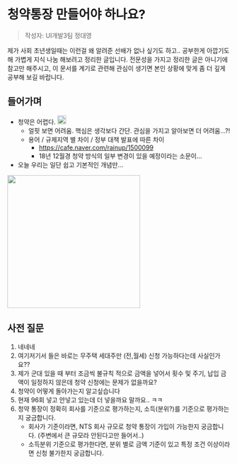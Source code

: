 # 청약통장 만들어야 하나요?
> 작성자: UI개발3팀 정대영

제가 사회 초년생일때는 이런걸 왜 알려준 선배가 없나 싶기도 하고.. 공부한게 아깝기도해 가볍게 지식 나눔 해보려고 정리한 글입니다. 전문성을 가지고 정리한 글은 아니기에 참고만 해주시고, 이 문서를 계기로 관련해 관심이 생기면 본인 상황에 맞게 좀 더 깊게 공부해 보길 바랍니다.

## 들어가며
* 청약은 어렵다. <img src="https://twemoji.maxcdn.com/2/72x72/1f616.png" width="20">
	* 얼핏 보면 어려움. 핵심은 생각보다 간단. 관심을 가지고 알아보면 더 어려움...?!
	* 용어 / 규제지역 별 차이 / 정부 대책 발표에 따른 차이
		* https://cafe.naver.com/rainup/1500099
		* 18년 12월경 청약 방식의 일부 변경이 있을 예정이라는 소문이...
* 오늘 우리는 일단 쉽고 기본적인 개념만...
  
<img src="http://upload2.inven.co.kr/upload/2015/08/21/bbs/i11427826731.jpg" width="300">

## 사전 질문
1. 네네네
2. 여기저기서 들은 바로는 무주택 세대주만 (전,월세) 신청 가능하다는데 사실인가요?? 
3. 제가 군대 있을 때 부터 조금씩 불규칙 적으로 금액을 넣어서 횟수 및 주기, 납입 금액이 일정하지 않은데 청약 신청에는 문제가 없을까요?
4. 청약이 어떻게 돌아가는지 알고싶습니다
5. 현재 96회 넣고 안넣고 있는데 더 넣을까요 말까요.. ㅋㅋ
6. 청약 통장이 정확히 회사를 기준으로 평가하는지, 소득(분위?)를 기준으로 평가하는지 궁금합니다.
	* 회사가 기준이라면, NTS 회사 규모로 청약 통장이 가입이 가능한지 궁금합니다. (주변에서 큰 규모라 안된다고만 들어서..)
	* 소득분위 기준으로 평가한다면, 분위 별로 금액 기준이 있고 특정 조건 이상이라면 신청 불가한지 궁금합니다.